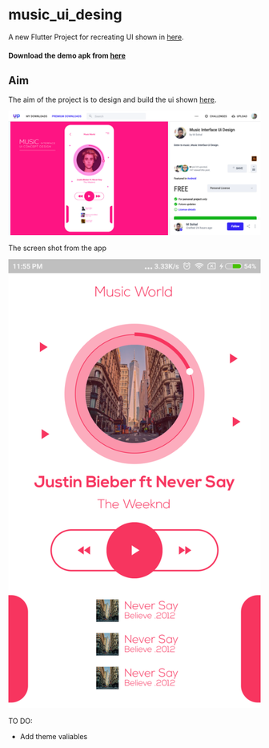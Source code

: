 # music_ui_desing

A new Flutter Project for recreating UI shown in [here](https://www.uplabs.com/posts/music-interface-ui-design).

#### Download the demo apk from [here](docs/music-design-demo.apk)

## Aim
The aim of the project is to design and build the ui shown [here](https://www.uplabs.com/posts/music-interface-ui-design).

![](docs/Screenshot_1.png)

The screen shot from the app

![](docs/flutter_01.png)

TO DO:
- Add theme valiables